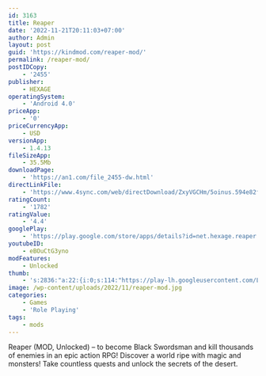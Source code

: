 ```yaml
---
id: 3163
title: Reaper
date: '2022-11-21T20:11:03+07:00'
author: Admin
layout: post
guid: 'https://kindmod.com/reaper-mod/'
permalink: /reaper-mod/
postIDCopy:
    - '2455'
publisher:
    - HEXAGE
operatingSystem:
    - 'Android 4.0'
priceApp:
    - '0'
priceCurrencyApp:
    - USD
versionApp:
    - 1.4.13
fileSizeApp:
    - 35.5Mb
downloadPage:
    - 'https://an1.com/file_2455-dw.html'
directLinkFile:
    - 'https://www.4sync.com/web/directDownload/ZxyVGCHm/5oinus.594e82fcfeb1ca84398a37a8a629bc8e'
ratingCount:
    - '1782'
ratingValue:
    - '4.4'
googlePlay:
    - 'https://play.google.com/store/apps/details?id=net.hexage.reaper'
youtubeID:
    - eBOuCtG3yno
modFeatures:
    - Unlocked
thumb:
    - 's:2836:"a:22:{i:0;s:114:"https://play-lh.googleusercontent.com/LrEiawSiRYp8_MYXAHr1mLUoOTNEiFWJ0K2TnWxu10iLTuAeoLDiw8B9Zp2u2OJY7g=w526-h296";i:1;s:114:"https://play-lh.googleusercontent.com/_o09K8GMlEkKbnuIIKcjpzwo7GYrGwwN1rxm_ocBGOSbw22J5GC2gcKhKsKGAVyeMg=w526-h296";i:2;s:115:"https://play-lh.googleusercontent.com/dSdtLRfBikoJrWR4ij_hWtT4qxISwQw3ULeFv-WGM1xZwzMJCM5CSOb1b_RhX-iaxV4=w526-h296";i:3;s:114:"https://play-lh.googleusercontent.com/1gGd4PAdiyBpmZUvgmdzPSEglYYCCGu08F4_cVxRS5gc5yTu51U2R5A8sDMMebqq0g=w526-h296";i:4;s:114:"https://play-lh.googleusercontent.com/DjUa_qvNgW1W3KD7Fiq04T_A5AcitM76R29BqNf32DpKt9O47RFt5mh1CQYjaSTsZQ=w526-h296";i:5;s:115:"https://play-lh.googleusercontent.com/u00Q9R4jlxQA8fvogz-IrxIFjW_Zx0bpj_DgfYB4OBrQ1lX4Pn_TH732xiUAXMYMiwU=w526-h296";i:6;s:115:"https://play-lh.googleusercontent.com/fpZW6HIZ4RajZIIUhklFRgL6qGyla4zvIMfphl4g03mX4emYwd7UPcvRpKXAUttunnc=w526-h296";i:7;s:116:"https://play-lh.googleusercontent.com/aaYNRgM7XOJ3VGou5tq-2kvbyJUr-CtpGjHjonrEhtLBw4JRb-S_935Dmk6scAiNCMh0=w526-h296";i:8;s:115:"https://play-lh.googleusercontent.com/QuHYWDGyVtUYq-bwS4nVLvbMs_JmYwMlV8NA8JjTaIlHU0UxaZ_UO8Y9yEBlb1AdM4U=w526-h296";i:9;s:115:"https://play-lh.googleusercontent.com/L0HUq2LbDgqnIPPqhM86KR0yj7KB5ySts3GNXXaX7H1askXBdOZU4w_7V7YG0r3S0sA=w526-h296";i:10;s:116:"https://play-lh.googleusercontent.com/aYPK8BF-EfQnKfrakS6hrdDOgZf9S0s8--6RmX3iBl-BLHQ-guRbGuCFU9L8yF47AnBM=w526-h296";i:11;s:115:"https://play-lh.googleusercontent.com/Bq_FVaLTLSm4yADAfgpq1kU32SrpwFdl-6E9u6PvwQitRFgshPVXQPvt3fX2uzpJlUU=w526-h296";i:12;s:115:"https://play-lh.googleusercontent.com/bhksrVoFAbPt2UjlIveijenGMN1ZCt8alVv2Hy5ff8IhOsafJhvrPaV58mZwvXP1Fqc=w526-h296";i:13;s:115:"https://play-lh.googleusercontent.com/8TX2C2zmryH9BMECWilTiQjNZ2Gx4KtiC243-xZfah6IVkEeSgOtP1-KRCU5hNnmghE=w526-h296";i:14;s:115:"https://play-lh.googleusercontent.com/qkCg6TY2NU_GqZ4g337WC1JwkmtNL2Zhm-mYbp9uqs6spFrpTP9JM5g-g3_ZelI8624=w526-h296";i:15;s:115:"https://play-lh.googleusercontent.com/nweaRsNdNR-9yxKCDoJB4SxUnvdPdNjmYBMq9ZsusVf-N96_9rZ5kSPSXrAR4FKvDKc=w526-h296";i:16;s:116:"https://play-lh.googleusercontent.com/-aA4WSW377fAXZKaZKIb2OgIct_XPtKpzbG5g_mg43hFMmKoTdyvdUeMB9jZDskEMVu8=w526-h296";i:17;s:115:"https://play-lh.googleusercontent.com/G2qgc612xbanepwSbvVSMMp4hSyZOiEfelLHBgXhQsosLoX6WBXm-Lh15N77m3IC76w=w526-h296";i:18;s:115:"https://play-lh.googleusercontent.com/n8jLMhfwZFdSVxWfPhuzEqiGk2iwGDkVKwQL2Q9aqK5Vo-0yZgikG1ETYKxkTzLbn58=w526-h296";i:19;s:116:"https://play-lh.googleusercontent.com/rQidB5faRyxYV7lugTZPlkGBEZ3ZRucua-ajj_VpKFnVZThi2dZ-hmqzzjMcljsEItSv=w526-h296";i:20;s:116:"https://play-lh.googleusercontent.com/eaAyw9qdPmZEsuzfodW7_DEFosfZcIFIpGvoiB6ow-ikuQ1cGv_prQJgASpMABY2fWLQ=w526-h296";i:21;s:115:"https://play-lh.googleusercontent.com/4Rs4Gr5oW9N26_48Twb7Fc6-VqYqxZelzb2WBv2SxT4O1GCQeR6TPncOu0JTQzddUt8=w526-h296";}";'
image: /wp-content/uploads/2022/11/reaper-mod.jpg
categories:
    - Games
    - 'Role Playing'
tags:
    - mods
---
```


Reaper (MOD, Unlocked) – to become Black Swordsman and kill thousands of enemies in an epic action RPG! Discover a world ripe with magic and monsters! Take countless quests and unlock the secrets of the desert.